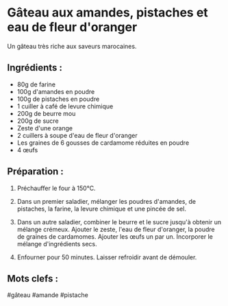 Gâteau aux amandes, pistaches et eau de fleur d'oranger
========================================================

Un gâteau très riche aux saveurs marocaines.

Ingrédients :
-------------

* 80g de farine
* 100g d'amandes en poudre
* 100g de pistaches en poudre
* 1 cuiller à café de levure chimique
* 200g de beurre mou
* 200g de sucre
* Zeste d'une orange
* 2 cuillers à soupe d'eau de fleur d'oranger
* Les graines de 6 gousses de cardamome réduites en poudre
* 4 œufs

Préparation :
-------------

1. Préchauffer le four à 150°C.

2. Dans un premier saladier, mélanger les poudres d'amandes, de pistaches,
   la farine, la levure chimique et une pincée de sel.

3. Dans un autre saladier, combiner le beurre et le sucre jusqu'à obtenir un
   mélange crémeux. Ajouter le zeste, l'eau de fleur d'oranger, la poudre
   de graines de cardamomes. Ajouter les œufs un par un. Incorporer le
   mélange d'ingrédients secs.

4. Enfourner pour 50 minutes. Laisser refroidir avant de démouler.

Mots clefs :
------------

#gâteau
#amande
#pistache

